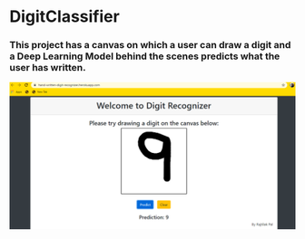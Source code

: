 # DigitClassifier

### This project has  a canvas on which a user can draw a digit and a Deep Learning Model behind the scenes predicts what the user has written. 

<img src="https://raw.githubusercontent.com/rajtilakls2510/DigitClassifier/master/Project%20demo2.png">
